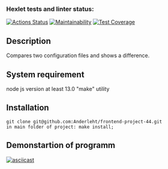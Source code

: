 ### Hexlet tests and linter status:
[![Actions Status](https://github.com/Anderleht/frontend-project-46/workflows/hexlet-check/badge.svg)](https://github.com/Anderleht/frontend-project-46/actions)
[![Maintainability](https://api.codeclimate.com/v1/badges/fc33ce25e63acc26ad92/maintainability)](https://codeclimate.com/github/Anderleht/frontend-project-46/maintainability)
[![Test Coverage](https://api.codeclimate.com/v1/badges/fc33ce25e63acc26ad92/test_coverage)](https://codeclimate.com/github/Anderleht/frontend-project-46/test_coverage)
## Description
Compares two configuration files and shows a difference.
## System requirement
node js version at least 13.0
"make" utility
## Installation
```
git clone git@github.com:Anderleht/frontend-project-44.git
in main folder of project: make install;
```
## Demonstartion of programm
[![asciicast](https://asciinema.org/a/UXrph9rwBuhj7VwFxJyVfG3AT.svg)](https://asciinema.org/a/UXrph9rwBuhj7VwFxJyVfG3AT)